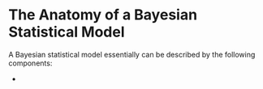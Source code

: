 # The Anatomy of a Bayesian Statistical Model

A Bayesian statistical model essentially can be described by the following components:

- 